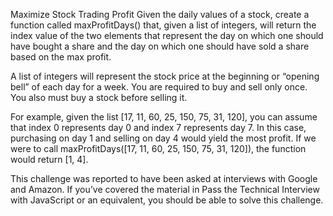 Maximize Stock Trading Profit
Given the daily values of a stock, create a function called maxProfitDays() that, given a list of integers, will return the index value of the two elements that represent the day on which one should have bought a share and the day on which one should have sold a share based on the max profit.

A list of integers will represent the stock price at the beginning or “opening bell” of each day for a week. You are required to buy and sell only once. You also must buy a stock before selling it.

For example, given the list [17, 11, 60, 25, 150, 75, 31, 120], you can assume that index 0 represents day 0 and index 7 represents day 7. In this case, purchasing on day 1 and selling on day 4 would yield the most profit. If we were to call maxProfitDays([17, 11, 60, 25, 150, 75, 31, 120]), the function would return [1, 4].

This challenge was reported to have been asked at interviews with Google and Amazon. If you’ve covered the material in Pass the Technical Interview with JavaScript or an equivalent, you should be able to solve this challenge.